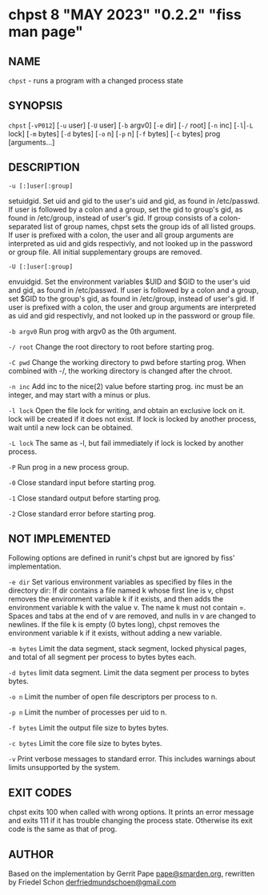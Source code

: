 # chpst 8 "MAY 2023" "0.2.2" "fiss man page"

## NAME

`chpst` - runs a program with a changed process state

## SYNOPSIS

`chpst` \[`-vP012`] \[`-u` user] \[`-U` user] \[`-b` argv0] \[`-e` dir] \[`-/` root] \[`-n` inc] \[`-l`|`-L` lock] \[`-m` bytes] \[`-d` bytes] \[`-o` n] \[`-p` n] \[`-f` bytes] \[`-c` bytes] prog \[arguments...]

## DESCRIPTION

`-u [:]user[:group]`

setuidgid. Set uid and gid to the user's uid and gid, as found in /etc/passwd. If user is followed by a colon and a group, set the gid to group's gid, as found in /etc/group, instead of user's gid. If group consists of a colon-separated list of group names, chpst sets the group ids of all listed groups. If user is prefixed with a colon, the user and all group arguments are interpreted as uid and gids respectivly, and not looked up in the password or group file. All initial supplementary groups are removed.

`-U [:]user[:group]`

envuidgid. Set the environment variables $UID and $GID to the user's uid and gid, as found in /etc/passwd. If user is followed by a colon and a group, set $GID to the group's gid, as found in /etc/group, instead of user's gid. If user is prefixed with a colon, the user and group arguments are interpreted as uid and gid respectivly, and not looked up in the password or group file.

`-b argv0`
Run prog with argv0 as the 0th argument.

`-/ root`
Change the root directory to root before starting prog.

`-C pwd`
Change the working directory to pwd before starting prog. When combined with -/, the working directory is changed after the chroot.

`-n inc`
Add inc to the nice(2) value before starting prog. inc must be an integer, and may start with a minus or plus.

`-l lock`
Open the file lock for writing, and obtain an exclusive lock on it. lock will be created if it does not exist. If lock is locked by another process, wait until a new lock can be obtained.

`-L lock`
The same as -l, but fail immediately if lock is locked by another process.

`-P`
Run prog in a new process group.

`-0`
Close standard input before starting prog.

`-1`
Close standard output before starting prog.

`-2`
Close standard error before starting prog.


## NOT IMPLEMENTED

Following options are defined in runit's chpst but are ignored by fiss' implementation.

`-e dir`
Set various environment variables as specified by files in the directory dir: If dir contains a file named k whose first line is v, chpst removes the environment variable k if it exists, and then adds the environment variable k with the value v. The name k must not contain =. Spaces and tabs at the end of v are removed, and nulls in v are changed to newlines. If
the file k is empty (0 bytes long), chpst removes the environment variable k if it exists, without adding a new variable.

`-m bytes`
Limit the data segment, stack segment, locked physical pages, and total of all segment per process to bytes bytes each.

`-d bytes`
limit data segment. Limit the data segment per process to bytes bytes.

`-o n`
Limit the number of open file descriptors per process to n.

`-p n`
Limit the number of processes per uid to n.

`-f bytes`
Limit the output file size to bytes bytes.

`-c bytes`
Limit the core file size to bytes bytes.

`-v`
Print verbose messages to standard error. This includes warnings about limits unsupported by the system.


## EXIT CODES

chpst exits 100 when called with wrong options. It prints an error message and exits 111 if it has trouble changing the process state. Otherwise its exit code is the same as that of prog.

## AUTHOR

Based on the implementation by Gerrit Pape <pape@smarden.org>,
rewritten by Friedel Schon <derfriedmundschoen@gmail.com>
